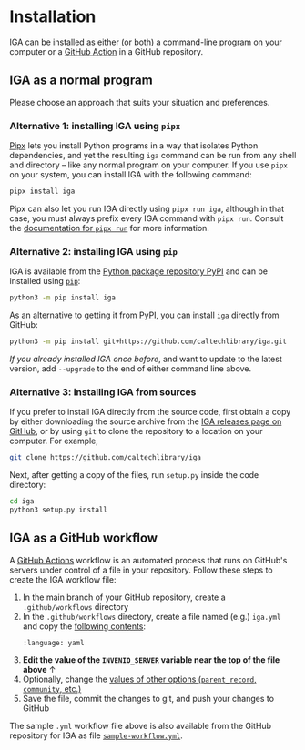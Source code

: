 # Installation

IGA can be installed as either (or both) a command-line program on your computer or a [GitHub Action](https://docs.github.com/en/actions) in a GitHub repository.

## IGA as a normal program

Please choose an approach that suits your situation and preferences.

### Alternative 1: installing IGA using `pipx`

[Pipx](https://pypa.github.io/pipx/) lets you install Python programs in a way that isolates Python dependencies, and yet the resulting `iga` command can be run from any shell and directory &ndash; like any normal program on your computer. If you use `pipx` on your system, you can install IGA with the following command:
```sh
pipx install iga
```

Pipx can also let you run IGA directly using `pipx run iga`, although in that case, you must always prefix every IGA command with `pipx run`.  Consult the [documentation for `pipx run`](https://github.com/pypa/pipx#walkthrough-running-an-application-in-a-temporary-virtual-environment) for more information.


### Alternative 2: installing IGA using `pip`

IGA is available from the [Python package repository PyPI](https://pypi.org) and can be installed using [`pip`](https://pip.pypa.io/en/stable/installing/):
```sh
python3 -m pip install iga
```

As an alternative to getting it from [PyPI](https://pypi.org), you can install `iga` directly from GitHub:
```sh
python3 -m pip install git+https://github.com/caltechlibrary/iga.git
```

_If you already installed IGA once before_, and want to update to the latest version, add `--upgrade` to the end of either command line above.


### Alternative 3: installing IGA from sources

If  you prefer to install IGA directly from the source code, first obtain a copy by either downloading the source archive from the [IGA releases page on GitHub](https://github.com/caltechlibrary/iga/releases), or by using `git` to clone the repository to a location on your computer. For example,
```sh
git clone https://github.com/caltechlibrary/iga
```

Next, after getting a copy of the files,  run `setup.py` inside the code directory:
```sh
cd iga
python3 setup.py install
```


## IGA as a GitHub workflow

A [GitHub Actions](https://docs.github.com/en/actions) workflow is an automated process that runs on GitHub's servers under control of a file in your repository. Follow these steps to create the IGA workflow file:

1. In the main branch of your GitHub repository, create a `.github/workflows` directory
2. In the `.github/workflows` directory, create a file named (e.g.) `iga.yml` and copy the [following contents](https://raw.githubusercontent.com/caltechlibrary/iga/develop/sample-workflow.yml):
    ```{literalinclude} ../sample-workflow.yml
    :language: yaml
    ```
3. **Edit the value of the `INVENIO_SERVER` variable near the top of the file above** ↑
4. Optionally, change the [values of other options (`parent_record`, `community`, etc.)](https://caltechlibrary.github.io/iga/gha-usage.html#input-parameters)
5. Save the file, commit the changes to git, and push your changes to GitHub

The sample `.yml` workflow file above is also available from the GitHub repository for IGA as file [`sample-workflow.yml`](https://github.com/caltechlibrary/iga/blob/main/sample-workflow.yml).
